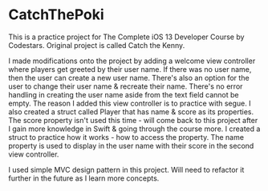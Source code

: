 # CatchThePoki

This is a practice project for The Complete iOS 13 Developer Course by Codestars. Original project is called Catch the Kenny.

I made modifications onto the project by adding a welcome view controller where players get greeted by their user name. If there was no user name, then the user can create a new user name. 
There's also an option for the user to change their user name & recreate their name.  There's no error handling in creating the user name aside from the text field cannot be empty. The reason I added this view controller is to practice with segue.
I also created a struct called Player that has name & score as its properties. The score property isn't used this time - will come back to this project after I gain more knowledge in Swift & going through the course more. I created a struct to practice how it works - how to access the property. The name property is used to display in the user name with their score in the second view controller.

I used simple MVC design pattern in this project. Will need to refactor it further in the future as I learn more concepts. 
